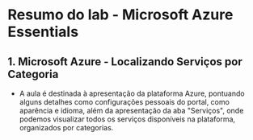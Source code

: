 # Resumo do lab - Microsoft Azure Essentials

## 1. Microsoft Azure - Localizando Serviços por Categoria
* A aula é destinada à apresentação da plataforma Azure, pontuando alguns detalhes como configurações pessoais do portal, como aparência e idioma, além da apresentação da aba "Serviços", onde podemos visualizar todos os serviços disponíveis na plataforma, organizados por categorias. 
